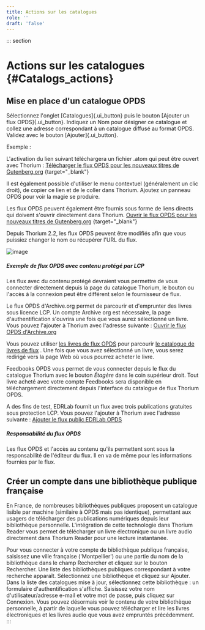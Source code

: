 ```yaml
---
title: Actions sur les catalogues
role: ''
draft: 'false'
---
```


::: section

# Actions sur les catalogues {#Catalogs_actions}

## Mise en place d'un catalogue OPDS

Sélectionnez l'onglet [Catalogues]{.ui_button} puis le bouton [Ajouter un flux OPDS]{.ui_button}. Indiquez un Nom pour désigner ce catalogue et collez une adresse correspondant à un catalogue diffusé au format OPDS. Validez avec le bouton [Ajouter]{.ui_button}.

Exemple :

L'activation du lien suivant téléchargera un fichier .atom qui peut être ouvert avec Thorium : [Télécharger le flux OPDS pour les nouveaux titres de Gutenberg.org](https://www.gutenberg.org/ebooks/search.opds/) {target="_blank"}

Il est également possible d'utiliser le menu contextuel (généralement un clic droit), de copier ce lien et de le coller dans Thorium. Ajoutez un panneau OPDS pour voir la magie se produire.

Les flux OPDS peuvent également être fournis sous forme de liens directs qui doivent s'ouvrir directement dans Thorium. [Ouvrir le flux OPDS pour les nouveaux titres de Gutenberg.org](https://www.gutenberg.org/ebooks/search.opds/) {target="_blank"}

Depuis Thorium 2.2, les flux OPDS peuvent être modifiés afin que vous puissiez changer le nom ou récupérer l'URL du flux.

![image](../../resources/images/local-fr/thorium-opds-add.png)

##### Exemple de flux OPDS avec contenu protégé par LCP

Les flux avec du contenu protégé devraient vous permettre de vous connecter directement depuis la page du catalogue Thorium, le bouton ou l'accès à la connexion peut être différent selon le fournisseur de flux.

Le flux OPDS d'Archive.org permet de parcourir et d'emprunter des livres sous licence LCP. Un compte Archive org est nécessaire, la page d'authentification s'ouvrira une fois que vous aurez sélectionné un livre. Vous pouvez l'ajouter à Thorium avec l'adresse suivante : [Ouvrir le flux OPDS d'Archive.org](https://archive.org/services/opds)

Vous pouvez utiliser [les livres de flux OPDS](https://catalog.feedbooks.com/catalog/index.json) pour parcourir [le catalogue de livres de flux](https://www.feedbooks.com/#) . Une fois que vous avez sélectionné un livre, vous serez redirigé vers la page Web où vous pourrez acheter le livre.

Feedbooks OPDS vous permet de vous connecter depuis le flux du catalogue Thorium avec le bouton *Étagère* dans le coin supérieur droit. Tout livre acheté avec votre compte Feedbooks sera disponible en téléchargement directement depuis l'interface du catalogue de flux Thorium OPDS.

A des fins de test, EDRLab fournit un flux avec trois publications gratuites sous protection LCP. Vous pouvez l'ajouter à Thorium avec l'adresse suivante : [Ajouter le flux public EDRLab OPDS](https://edrlab.org/public/feed/opds-lcp.json)

##### Responsabilité du flux OPDS

Les flux OPDS et l'accès au contenu qu'ils permettent sont sous la responsabilité de l'éditeur du flux. Il en va de même pour les informations fournies par le flux.

## Créer un compte dans une bibliothèque publique française

En France, de nombreuses bibliothèques publiques proposent un catalogue lisible par machine (similaire à OPDS mais pas identique), permettant aux usagers de télécharger des publications numériques depuis leur bibliothèque personnelle. L'intégration de cette technologie dans Thorium Reader vous permet de télécharger un livre électronique ou un livre audio directement dans Thorium Reader pour une lecture instantanée.

Pour vous connecter à votre compte de bibliothèque publique française, saisissez une ville française ('Montpellier') ou une partie du nom de la bibliothèque dans le champ Rechercher et cliquez sur le bouton Rechercher. Une liste des bibliothèques publiques correspondant à votre recherche apparaît. Sélectionnez une bibliothèque et cliquez sur Ajouter. Dans la liste des catalogues mise à jour, sélectionnez cette bibliothèque : un formulaire d'authentification s'affiche. Saisissez votre nom d'utilisateur/adresse e-mail et votre mot de passe, puis cliquez sur Connexion. Vous pouvez désormais voir le contenu de votre bibliothèque personnelle, à partir de laquelle vous pouvez télécharger et lire les livres électroniques et les livres audio que vous avez empruntés précédemment. :::
